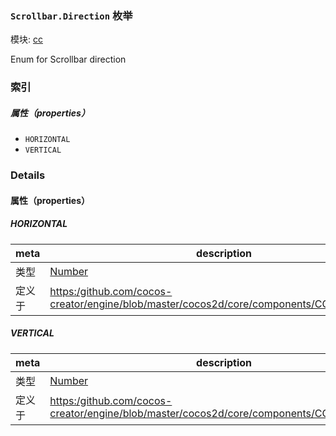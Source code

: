 ### `Scrollbar.Direction` 枚举



模块: [cc](../modules/cc.md)




Enum for Scrollbar direction

### 索引

##### 属性（properties）

  - `HORIZONTAL`
  - `VERTICAL`

### Details

#### 属性（properties）


##### HORIZONTAL

> 

| meta | description |
|------|-------------|
| 类型 | <a href="https://developer.mozilla.org/en/JavaScript/Reference/Global_Objects/Number" class="crosslink external" target="_blank">Number</a> |
| 定义于 | [https:/github.com/cocos-creator/engine/blob/master/cocos2d/core/components/CCScrollBar.js:35](https:/github.com/cocos-creator/engine/blob/master/cocos2d/core/components/CCScrollBar.js#L35) |



##### VERTICAL

> 

| meta | description |
|------|-------------|
| 类型 | <a href="https://developer.mozilla.org/en/JavaScript/Reference/Global_Objects/Number" class="crosslink external" target="_blank">Number</a> |
| 定义于 | [https:/github.com/cocos-creator/engine/blob/master/cocos2d/core/components/CCScrollBar.js:40](https:/github.com/cocos-creator/engine/blob/master/cocos2d/core/components/CCScrollBar.js#L40) |


